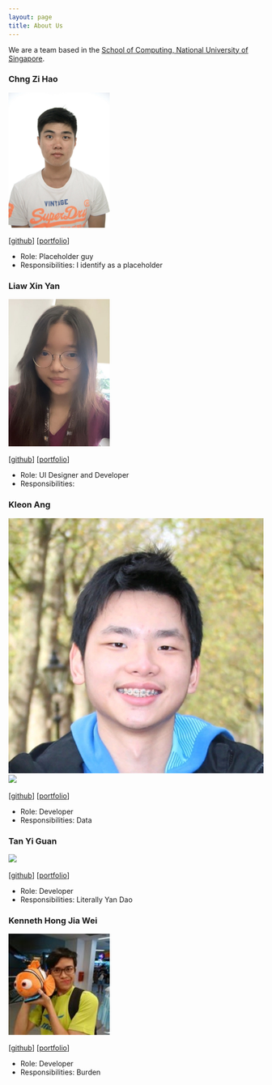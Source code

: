 ```yaml
---
layout: page
title: About Us
---
```


We are a team based in the [School of Computing, National University of Singapore](http://www.comp.nus.edu.sg).

### Chng Zi Hao

<img src="docs\images\profilepictures\zihao.png" width="200px">

[[github](http://github.com/zihaooo9)]
[[portfolio](team/zihao.md)]

* Role: Placeholder guy
* Responsibilities: I identify as a placeholder


### Liaw Xin Yan

<img src="docs/images/profilepictures/xinyan.png" width="200px">

[[github](http://github.com/lemonsr)]
[[portfolio](team/xinyan.md)]

* Role: UI Designer and Developer
* Responsibilities:

### Kleon Ang
![](docs/images/profilepictures/kleon.png)
<img src="images/profilepictures/kleonang.png" width="200px">

[[github](http://github.com/kleonang)]
[[portfolio](team/kleon.md)]

* Role: Developer
* Responsibilities: Data

### Tan Yi Guan

<img src="images/profilepictures/tenebrius1.png" width="200px">

[[github](http://github.com/tenebrius1)]
[[portfolio](team/yiguan.md)]

* Role: Developer
* Responsibilities: Literally Yan Dao

### Kenneth Hong Jia Wei

<img src="images/profilepictures/kennethhong.png" width="200px">

[[github](http://github.com/knotstoks)]
[[portfolio](team/kennethhong.md)]

* Role: Developer
* Responsibilities: Burden